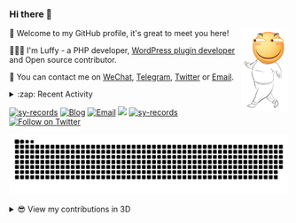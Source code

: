 ### Hi there 👋

<a href="https://github.com/sy-records"><img src="https://raw.githubusercontent.com/sy-records/staticfile/master/images/202007/huaji.gif" align="right" height="150"></a>

🎉 Welcome to my GitHub profile, it's great to meet you here!

👨🏻‍💻 I'm Luffy - a PHP developer, [WordPress plugin developer](https://profiles.wordpress.org/shenyanzhi/) and Open source contributor.

<!--
📚 Swoole [Chinese Documentation](https://wiki.swoole.com/) Maintainer.
-->

💬 You can contact me on [WeChat](https://raw.githubusercontent.com/sy-records/staticfile/master/images/202304/ob_start.jpg), [Telegram](https://t.me/lufeidot), [Twitter](https://twitter.com/lufeidot) or [Email](mailto:lufei@php.net).

<details>
<summary>:zap: Recent Activity</summary>

<!--START_SECTION:activity-->
1. 🔒 Closed issue [#199](https://github.com/docsifyjs/docsify-cli/issues/199) in [docsifyjs/docsify-cli](https://github.com/docsifyjs/docsify-cli)
2. 🗣 Commented on [#199](https://github.com/docsifyjs/docsify-cli/issues/199) in [docsifyjs/docsify-cli](https://github.com/docsifyjs/docsify-cli)
3. 🔒 Closed issue [#197](https://github.com/docsifyjs/docsify-cli/issues/197) in [docsifyjs/docsify-cli](https://github.com/docsifyjs/docsify-cli)
4. 🗣 Commented on [#197](https://github.com/docsifyjs/docsify-cli/issues/197) in [docsifyjs/docsify-cli](https://github.com/docsifyjs/docsify-cli)
5. 🔒 Closed issue [#173](https://github.com/docsifyjs/docsify-cli/issues/173) in [docsifyjs/docsify-cli](https://github.com/docsifyjs/docsify-cli)
<!--END_SECTION:activity-->

</details>

<a href="https://github.com/sy-records"><img src="https://komarev.com/ghpvc/?username=sy-records" alt="sy-records" /></a>
<a href="https://qq52o.me"><img src="https://img.shields.io/badge/Blog-qq52o.me-blue" alt="Blog" /></a>
<a href="mailto:lufei@php.net"><img src="https://img.shields.io/badge/Email-lufei@php.net-blue" alt="Email" /></a>
<a href="https://github.com/sy-records?tab=followers"><img src="https://img.shields.io/github/followers/sy-records"></a>
<a href="https://cdn.jsdelivr.net/gh/sy-records/staticfile/images/202012/wechat_white.png" title="点击查看公众号二维码"><img src="https://img.shields.io/badge/%E5%85%AC%E4%BC%97%E5%8F%B7-%E9%B2%81%E9%A3%9E-07C160?logo=WeChat" alt="sy-records" /></a>
<a href="https://twitter.com/intent/follow?screen_name=lufeidot"><img src="https://img.shields.io/twitter/follow/lufeidot.svg?style=social&label=Follow%20@lufeidot" alt="Follow on Twitter"></a>

[![GitHub Snake Light](https://raw.githubusercontent.com/sy-records/sy-records/output/github-contribution-grid-snake.svg)](https://github.com/sy-records)


<details>
<summary>😎 View my contributions in 3D</summary>

![](https://raw.githubusercontent.com/sy-records/sy-records/profile-3d-contrib/profile-green.svg#gh-light-mode-only)
![](https://raw.githubusercontent.com/sy-records/sy-records/profile-3d-contrib/profile-night-green.svg#gh-dark-mode-only)

</details>

<!--
( ๑ˊ•̥▵•)੭₎₎ Welcome to follow me and give me a star :)
-->
